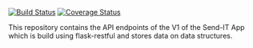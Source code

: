 [![Build Status](https://travis-ci.com/munniomer/Send-IT-Api-v1.svg?branch=ft-fetch-all-parcels-v1-161957767)](https://travis-ci.com/munniomer/Send-IT-Api-v1)
[![Coverage Status](https://coveralls.io/repos/github/munniomer/Send-IT-Api-v1/badge.svg?branch=ft-fetch-all-parcels-v1-161957767)](https://coveralls.io/github/munniomer/Send-IT-Api-v1?branch=ft-fetch-all-parcels-v1-161957767)

This repository contains the API endpoints of the V1 of the Send-IT App which is build using flask-restful and stores data on data structures.



